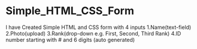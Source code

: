 # Simple_HTML_CSS_Form
I have Created Simple HTML and CSS form with 4 inputs 1.Name(text-field) 2.Photo(upload) 3.Rank(drop-down e.g. First, Second, Third Rank) 4.ID number starting with # and 6 digits (auto generated)
